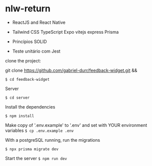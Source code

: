 # nlw-return

-   ReactJS and React Native
-   Tailwind CSS
    TypeScript
    Expo
    vitejs
    express
    Prisma

-   Princípios SOLID
-   Teste unitário com Jest

clone the project:

git clone https://github.com/gabriel-durr/feedback-widget.git &&

`$ cd feedback-widget`

Server

`$ cd server`

Install the dependencies

`$ npm install`

Make copy of '.env.example' to '.env' and set with YOUR environment variables
`$ cp .env.example .env`

With a postgreSQL running, run the migrations

`$ npx prisma migrate dev`

Start the server
`$ npm run dev`
